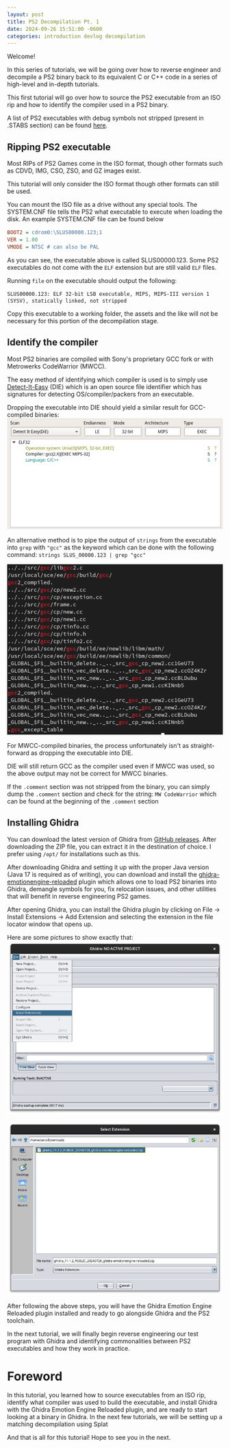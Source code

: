 ```yaml
---
layout: post
title: PS2 Decompilation Pt. 1
date: 2024-09-26 15:51:00 -0600
categories: introduction devlog decompilation
---
```

Welcome!

In this series of tutorials, we will be going over how to reverse engineer and decompile a PS2 binary back to its equivalent
C or C++ code in a series of high-level and in-depth tutorials.

This first tutorial will go over how to source the PS2 executable
from an ISO rip and how to identify the compiler used in a PS2 binary.

A list of PS2 executables with debug symbols not stripped (present in .STABS section) can be found
[here](https://www.retroreversing.com/ps2-unstripped/).

## Ripping PS2 executable
Most RIPs of PS2 Games come in the ISO format, though other formats such as CDVD, IMG, CSO, ZSO, and GZ images exist.

This tutorial will only consider the ISO format though other formats can still be used.

You can mount the ISO file as a drive without any special tools. The SYSTEM.CNF file tells the PS2 what executable to execute when loading the disk. An example SYSTEM.CNF file can be found below

```ini
BOOT2 = cdrom0:\SLUS00000.123;1
VER = 1.00
VMODE = NTSC # can also be PAL
```
As you can see, the executable above is called SLUS00000.123. Some PS2 executables do not come with the `ELF` extension but are still valid `ELF` files.

Running `file` on the executable should output the following:
```
SLUS00000.123: ELF 32-bit LSB executable, MIPS, MIPS-III version 1 (SYSV), statically linked, not stripped
```

Copy this executable to a working folder, the assets and the like will not be necessary for this portion of the decompilation stage.

## Identify the compiler
Most PS2 binaries are compiled with Sony's proprietary GCC fork or with Metrowerks CodeWarrior (MWCC).

The easy method of identifying which compiler is used is to simply use
[Detect-It-Easy](https://github.com/horsicq/DIE-engine/releases) (DIE) which is an open source file identifier which has signatures for detecting OS/compiler/packers from an executable.

Dropping the executable into DIE should yield a similar result for GCC-compiled binaries:
![Detect-It-Easy with GCC 2.x](/assets/images/decompiling/ps2/part_1/Detect-It-Easy-GCC-2.png)

An alternative method is to pipe the output of `strings` from the executable into `grep` with `"gcc"` as the keyword which can be done with the following command:
`strings SLUS_00000.123 | grep "gcc"`

![Strings command output](/assets/images/decompiling/ps2/part_1/PS2-Strings-GCC.png)

For MWCC-compiled binaries, the process unfortunately isn't as straight-forward as dropping the executable into DIE.

DIE will still return GCC as the compiler used even if MWCC was used, so the above output may not be correct for MWCC binaries.

If the `.comment` section was not stripped from the binary, you can simply dump the `.comment` section and check for the string: `MW CodeWarrior` which can be found at the beginning of the `.comment` section 

## Installing Ghidra

You can download the latest version of Ghidra from [GitHub releases](https://github.com/NationalSecurityAgency/ghidra/releases).
After downloading the ZIP file, you can extract it in the destination of choice. I prefer using `/opt/` for installations
such as this.

After downloading Ghidra and setting it up with the proper Java version (Java 17 is required as of writing), you can download and install the
[ghidra-emotionengine-reloaded](https://github.com/chaoticgd/ghidra-emotionengine-reloaded) plugin which allows one to load PS2 binaries into
Ghidra, demangle symbols for you, fix relocation issues, and other utilities that will benefit in reverse engineering PS2 games.

After opening Ghidra, you can install the Ghidra plugin by clicking on File -> Install Extensions -> Add Extension and selecting the extension
in the file locator window that opens up.

Here are some pictures to show exactly that:
![Ghidra Install Extensions](/assets/images/decompiling/ps2/part_1/GhidraInstallExtensions.png)

![Ghidra Select Extension](/assets/images/decompiling/ps2/part_1/GhidraSelectExtension.png)

After following the above steps, you will have the Ghidra Emotion Engine Reloaded plugin installed and ready to go alongside Ghidra
and the PS2 toolchain.

In the next tutorial, we will finally begin reverse engineering our test program with Ghidra and identifying commonalities between PS2
executables and how they work in practice.

# Foreword
In this tutorial, you learned how to source executables from an ISO rip, identify what compiler was used to build the executable, and install Ghidra with the Ghidra Emotion Engine Reloaded plugin, and are ready to start looking at a binary in Ghidra. In the next few tutorials, we will be setting up a matching decompilation using Splat

And that is all for this tutorial! Hope to see you in the next.